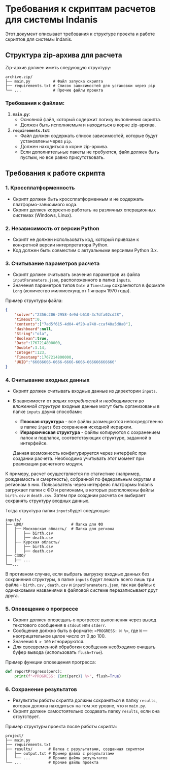 # Требования к скриптам расчетов для системы Indanis

Этот документ описывает требования к структуре проекта и работе скриптов для системы Indanis.

## Структура zip-архива для расчета

Zip-архив должен иметь следующую структуру:

```plaintext
archive.zip/  
├── main.py          # Файл запуска скрипта  
├── requirements.txt # Список зависимостей для установки через pip  
└── ...              # Прочие файлы проекта
```

### Требования к файлам:

1. **`main.py`**:
   - Основной файл, который содержит логику выполнения скрипта.
   - Должен быть исполняемым и находиться в корне zip-архива.
2. **`requirements.txt`**:
   - Файл должен содержать список зависимостей, которые будут установлены через `pip`.
   - Должен находиться в корне zip-архива.
   - Если дополнительные пакеты не требуются, файл должен быть пустым, но все равно присутствовать.

## Требования к работе скрипта

### 1\. **Кроссплатформенность**

- Скрипт должен быть кроссплатформенным и не содержать платформо-зависимого кода.
- Скрипт должен корректно работать на различных операционных системах (Windows, Linux).

### 2\. **Независимость от версии Python**

- Скрипт не должен использовать код, который привязан к конкретной версии интерпретатора Python.
- Код должен быть совместим с актуальными версиями Python 3.x.

### 3\. **Считывание параметров расчета**

- Скрипт должен считывать значения параметров из файла `inputParameters.json`, расположенного в папке `inputs`.
- Значения параметров типов `Date` и `Timestamp` сохраняются в формате `Long` (количество миллисекунд от 1 января 1970 года).

Пример структуры файла:

```json
{
    "solver":"2356c206-2958-4e9d-b610-3c7dfa02cd28",
    "timeout":0,
    "contents":["7ad5f615-4d04-4f20-a740-ccaf40a5d8a0"],
    "dashboard":null,
    "String":"ola",
    "Boolean":true,
    "Date":1767214800000,
    "Double":3.14,
    "Integer":123,
    "Timestamp":1767214800000,
    "UUID":"66666666-6666-6666-6666-666666666666"
}
```

### 4\. **Считывание входных данных**

- Скрипт должен считывать входные данные из директории `inputs`.
- В зависимости от _ваших потребностей_ и _необходимости во вложенной структуре_ входные данные могут быть организованы в папке `inputs` двумя способами:
  - **Плоская структура** - все файлы размещаются непосредственно в папке `inputs` без сохранения исходной иерархии.
  - **Иерархическая структура** - файлы копируются с сохранением папок и подпапок, соответствующих структуре, заданной в интерфейсе.

  Данная возможность конфигурируется через интерфейс при создании расчета. Необходимо учитывать этот момент при реализации расчетного модуля.

К примеру, расчет осуществляется по статистике (например, рождаемость и смертность), собранной по федеральным округам и регионам в них. Пользователь через интерфейс платформы Indanis загружает папки с ФО и регионами, в которых расположены файлы `birth.csv` и `death.csv`. Затем при создании расчета он выбирает сохранять структуру входных данных.

Тогда структура папки `inputs`будет следующая:

```plaintext
inputs/  
├── ЦФО/                     # Папка для ФО  
│   ├── Московская область/  # Папка для региона
│   │   ├── birth.csv
│   │   ├── death.csv
│   ├── Курская область/
│   │   ├── birth.csv
│   │   ├── death.csv
├── СЗФО/
│   ├── ...
└──...
```

В противном случае, если выбрать выгрузку входных данных без сохранения структуры, в папке `inputs` будет лежать всего лишь три файла - `birth.csv` , `death.csv` и `inputParameters.json`, так как файлы с одинаковыми названиями в файловой системе перезаписывают друг друга.

### 5\. **Оповещение о прогрессе**

- Скрипт должен оповещать о прогрессе выполнения через вывод текстового сообщения в `stdout` или `stderr`.
- Сообщение должно быть в формате: `<PROGRESS: N %>`, где `N` — неотрицательное целое число от 0 до 100.
- Значения `N > 100` игнорируются.
- Для своевременной обработки сообщения необходимо очищать буфер вывода (использовать `flush=True`).

Пример функции оповещения прогресса:

```python
def reportProgress(perc):
    print(f"<PROGRESS: {int(perc)} %>", flush=True)
```

### 6\. **Сохранение результатов**

- Результаты работы скрипта должны сохраняться в папку `results`, которая должна находиться на том же уровне, что и `main.py`.
- Скрипт должен самостоятельно создавать папку `results`, если она отсутствует.

Пример структуры проекта после работы скрипта:

```plaintext
project/  
├── main.py  
├── requirements.txt  
├── results/       # Папка с результатами, созданная скриптом  
│   ├── output.txt # Пример файла с результатами  
│   └── ...        # Прочие файлы результатов
└── ...            # Прочие файлы проекта
```
